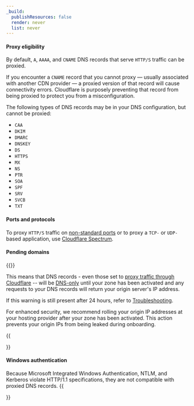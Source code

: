```yaml
---
_build:
  publishResources: false
  render: never
  list: never
---
```


#### Proxy eligibility

By default, `A`, `AAAA`, and `CNAME` DNS records that serve `HTTP/S` traffic can be proxied.

If you encounter a `CNAME` record that you cannot proxy — usually associated with another CDN provider — a proxied version of that record will cause connectivity errors. Cloudflare is purposely preventing that record from being proxied to protect you from a misconfiguration.

The following types of DNS records may be in your DNS configuration, but cannot be proxied:

- `CAA`
- `DKIM`
- `DMARC`
- `DNSKEY`
- `DS`
- `HTTPS`
- `MX`
- `NS`
- `PTR`
- `SOA`
- `SPF`
- `SRV`
- `SVCB`
- `TXT`

#### Ports and protocols

To proxy `HTTP/S` traffic on [non-standard ports](/fundamentals/reference/network-ports/) or to proxy a `TCP-` or `UDP-` based application, use [Cloudflare Spectrum](/spectrum/).

#### Pending domains

{{<render file="_onboard-warning.md" productFolder="DNS">}}
<br/>

This means that DNS records - even those set to [proxy traffic through Cloudflare](#proxied-records) -- will be [DNS-only](/dns/manage-dns-records/reference/proxied-dns-records/#dns-only-records) until your zone has been activated and any requests to your DNS records will return your origin server's IP address.

If this warning is still present after 24 hours, refer to [Troubleshooting](/dns/troubleshooting/).

For enhanced security, we recommend rolling your origin IP addresses at your hosting provider after your zone has been activated. This action prevents your origin IPs from being leaked during onboarding.


{{<Aside type="warning">}}
#### Windows authentication

Because Microsoft Integrated Windows Authentication, NTLM, and Kerberos violate HTTP/1.1 specifications, they are not compatible with proxied DNS records.
{{</Aside>}}